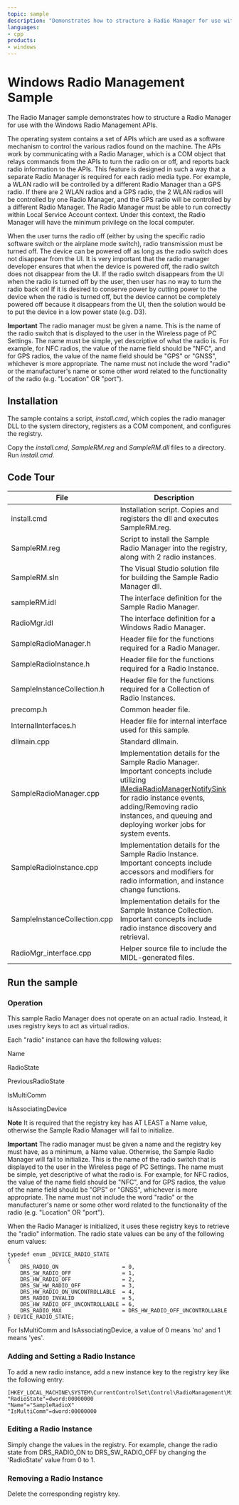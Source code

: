 ```yaml
---
topic: sample
description: "Demonstrates how to structure a Radio Manager for use with the Windows Radio Management APIs."
languages:
- cpp
products:
- windows
---
```


<!---
    name: Windows Radio Management Sample
    platform: WDM
    language: cpp
    category: Network Radio
    description: Demonstrates how to structure a Radio Manager for use with the Windows Radio Management APIs.
    samplefwlink: http://go.microsoft.com/fwlink/p/?LinkId=617920
--->

# Windows Radio Management Sample

The Radio Manager sample demonstrates how to structure a Radio Manager for use with the Windows Radio Management APIs.

The operating system contains a set of APIs which are used as a software mechanism to control the various radios found on the machine. The APIs work by communicating with a Radio Manager, which is a COM object that relays commands from the APIs to turn the radio on or off, and reports back radio information to the APIs. This feature is designed in such a way that a separate Radio Manager is required for each radio media type. For example, a WLAN radio will be controlled by a different Radio Manager than a GPS radio. If there are 2 WLAN radios and a GPS radio, the 2 WLAN radios will be controlled by one Radio Manager, and the GPS radio will be controlled by a different Radio Manager. The Radio Manager must be able to run correctly within Local Service Account context. Under this context, the Radio Manager will have the minimum privilege on the local computer.

When the user turns the radio off (either by using the specific radio software switch or the airplane mode switch), radio transmission must be turned off. The device can be powered off as long as the radio switch does not disappear from the UI. It is very important that the radio manager developer ensures that when the device is powered off, the radio switch does not disappear from the UI. If the radio switch disappears from the UI when the radio is turned off by the user, then user has no way to turn the radio back on! If it is desired to conserve power by cutting power to the device when the radio is turned off, but the device cannot be completely powered off because it disappears from the UI, then the solution would be to put the device in a low power state (e.g. D3).

**Important** The radio manager must be given a name. This is the name of the radio switch that is displayed to the user in the Wireless page of PC Settings. The name must be simple, yet descriptive of what the radio is. For example, for NFC radios, the value of the name field should be "NFC", and for GPS radios, the value of the name field should be "GPS" or "GNSS", whichever is more appropriate. The name must not include the word "radio" or the manufacturer's name or some other word related to the functionality of the radio (e.g. "Location" OR "port").


Installation
------------

The sample contains a script, *install.cmd*, which copies the radio manager DLL to the system directory, registers as a COM component, and configures the registry.

Copy the *install.cmd*, *SampleRM.reg* and *SampleRM.dll* files to a directory. Run *install.cmd*.

Code Tour
---------

File | Description
-----|-----
install.cmd | Installation script. Copies and registers the dll and executes SampleRM.reg.
SampleRM.reg | Script to install the Sample Radio Manager into the registry, along with 2 radio instances.
SampleRM.sln | The Visual Studio solution file for building the Sample Radio Manager dll.
sampleRM.idl |The interface definition for the Sample Radio Manager.
RadioMgr.idl | The interface definition for a Windows Radio Manager.
SampleRadioManager.h | Header file for the functions required for a Radio Manager.
SampleRadioInstance.h | Header file for the functions required for a Radio Instance.
SampleInstanceCollection.h | Header file for the functions required for a Collection of Radio Instances.
precomp.h | Common header file.
InternalInterfaces.h | Header file for internal interface used for this sample.
dllmain.cpp | Standard dllmain.
SampleRadioManager.cpp | Implementation details for the Sample Radio Manager. Important concepts include utilizing [IMediaRadioManagerNotifySink](http://msdn.microsoft.com/en-us/library/windows/hardware/hh406534) for radio instance events, adding/Removing radio instances, and queuing and deploying worker jobs for system events.
SampleRadioInstance.cpp | Implementation details for the Sample Radio Instance. Important concepts include accessors and modifiers for radio information, and instance change functions.
SampleInstanceCollection.cpp | Implementation details for the Sample Instance Collection. Important concepts include radio instance discovery and retrieval.
RadioMgr\_interface.cpp | Helper source file to include the MIDL-generated files.

Run the sample
--------------

### Operation ###

This sample Radio Manager does not operate on an actual radio. Instead, it uses registry keys to act as virtual radios.

Each "radio" instance can have the following values:

Name

RadioState

PreviousRadioState

IsMultiComm

IsAssociatingDevice

**Note** It is required that the registry key has AT LEAST a Name value, otherwise the Sample Radio Manager will fail to initialize.

**Important** The radio manager must be given a name and the registry key must have, as a minimum, a Name value. Otherwise, the Sample Radio Manager will fail to initialize. This is the name of the radio switch that is displayed to the user in the Wireless page of PC Settings. The name must be simple, yet descriptive of what the radio is. For example, for NFC radios, the value of the name field should be "NFC", and for GPS radios, the value of the name field should be "GPS" or "GNSS", whichever is more appropriate. The name must not include the word "radio" or the manufacturer's name or some other word related to the functionality of the radio (e.g. "Location" OR "port").

When the Radio Manager is initialized, it uses these registry keys to retrieve the "radio" information. The radio state values can be any of the following enum values:


```c_cpp
typedef enum _DEVICE_RADIO_STATE
{
    DRS_RADIO_ON                    = 0,
    DRS_SW_RADIO_OFF                = 1,
    DRS_HW_RADIO_OFF                = 2,
    DRS_SW_HW_RADIO_OFF             = 3,
    DRS_HW_RADIO_ON_UNCONTROLLABLE  = 4,
    DRS_RADIO_INVALID               = 5,
    DRS_HW_RADIO_OFF_UNCONTROLLABLE = 6,
    DRS_RADIO_MAX                   = DRS_HW_RADIO_OFF_UNCONTROLLABLE
} DEVICE_RADIO_STATE;
```

For IsMultiComm and IsAssociatingDevice, a value of 0 means 'no' and 1 means 'yes'.

### Adding and Setting a Radio Instance ###

To add a new radio instance, add a new instance key to the registry key like the following entry:

```
[HKEY_LOCAL_MACHINE\SYSTEM\CurrentControlSet\Control\RadioManagement\Misc\SampleRadioManager\SampleRadioX]
"RadioState"=dword:00000000
"Name"="SampleRadioX"
"IsMultiComm"=dword:00000000
```

### Editing a Radio Instance ###

Simply change the values in the registry. For example, change the radio state from DRS\_RADIO\_ON to DRS\_SW\_RADIO\_OFF by changing the 'RadioState' value from 0 to 1.

### Removing a Radio Instance ###

Delete the corresponding registry key.
